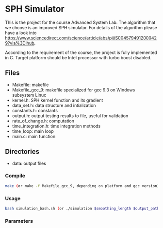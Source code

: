 # SPH Simulator

This is the project for the course Advanced System Lab. The algorithm that we choose is an improved SPH simulator. For details of the algorithm please have a look into https://www.sciencedirect.com/science/article/abs/pii/S0045794912000429?via%3Dihub.

According to the requirement of the course, the project is fully implemented in C. Target platform should be Intel processor with turbo boost disabled.

## Files
- Makefile:             makefile
- Makefile_gcc_9:       makefile specialized for gcc 9.3 on Windows subsystem Linux
- kernel.h:             SPH kernel function and its gradient
- data_set.h:           data structure and intialization
- constants.h:          constants
- output.h:             output testing results to file, useful for validation
- rate_of_change.h:     computation
- time_integration.h:   time integration methods
- time_loop:            main loop
- main.c:               main function

## Directories
- data:                 output files

### Compile
```sh
make (or make -f Makefile_gcc_9, depending on platform and gcc version)
```
### Usage
```sh
bash simulation_bash.sh (or ./simulation $smoothing_length $output_path)
```

### Parameters
```sh
```